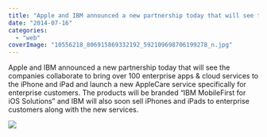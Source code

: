 ```yaml
---
title: "Apple and IBM announced a new partnership today that will see the companies coll..."
date: "2014-07-16"
categories: 
  - "web"
coverImage: "10556218_806915869332192_592109698706199278_n.jpg"
---
```


Apple and IBM announced a new partnership today that will see the companies collaborate to bring over 100 enterprise apps & cloud services to the iPhone and iPad and launch a new AppleCare service specifically for enterprise customers. The products will be branded “IBM MobileFirst for iOS Solutions” and IBM will also soon sell iPhones and iPads to enterprise customers along with the new services.  
  
[![](https://fbcdn-sphotos-f-a.akamaihd.net/hphotos-ak-xfp1/v/t1.0-9/q88/p118x90/10556218_806915869332192_592109698706199278_n.jpg?oh=864d7e64412ef71ef8c7022d4b7acb7e&oe=546A35F1&__gda__=1417398024_9c896407b5ffc05405881826b779c91d)](https://www.facebook.com/iCosmoGeek/photos/a.634427076581073.1073741826.132336730123446/806915869332192/?type=1&relevant_count=1)
